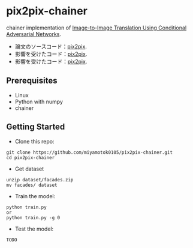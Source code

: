 # pix2pix-chainer

chainer implementation of [Image-to-Image Translation Using Conditional Adversarial Networks](https://arxiv.org/pdf/1611.07004v1.pdf).

- 論文のソースコード：[pix2pix](https://phillipi.github.io/pix2pix/).
- 影響を受けたコード：[pix2pix](https://github.com/mrzhu-cool/pix2pix-pytorch/).
- 影響を受けたコード：[pix2pix](https://github.com/pfnet-research/chainer-pix2pix/).


## Prerequisites

+ Linux
+ Python with numpy
+ chainer

## Getting Started

+ Clone this repo:

```
git clone https://github.com/miyamotok0105/pix2pix-chainer.git
cd pix2pix-chainer
```

+ Get dataset

```
unzip dataset/facades.zip
mv facades/ dataset
```


+ Train the model:

```
python train.py
or
python train.py -g 0
```


+ Test the model:

```
TODO
```



